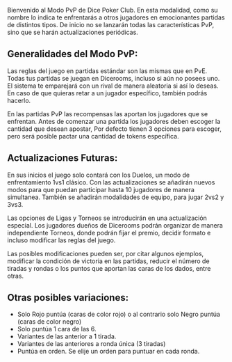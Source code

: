 Bienvenido al Modo PvP de Dice Poker Club. En esta modalidad, como su nombre lo indica te enfrentarás a otros jugadores en emocionantes partidas de distintos tipos. De inicio no se lanzarán todas las características PvP, sino que se harán actualizaciones periódicas. 

## Generalidades del Modo PvP:

Las reglas del juego en partidas estándar son las mismas que en PvE. Todas tus partidas se juegan en Dicerooms, incluso si aún no posees uno. El sistema te emparejará con un rival de manera aleatoria si así lo deseas. En caso de que quieras retar a un jugador específico, también podrás hacerlo.

En las partidas PvP las recompensas las aportan los jugadores que se enfrentan. Antes de comenzar una partida los jugadores deben escoger la cantidad que desean apostar, Por defecto tienen 3 opciones para escoger, pero será posible pactar una cantidad de tokens específica.

## Actualizaciones Futuras:

En sus inicios el juego solo contará con los Duelos, un modo de enfrentamiento 1vs1 clásico. Con las actualizaciones se añadirán nuevos modos para que puedan participar hasta 10 jugadores de manera simultanea. También se añadirán modalidades de equipo, para jugar 2vs2 y 3vs3.

Las opciones de Ligas y Torneos se introducirán en una actualización especial. Los jugadores dueños de Dicerooms podrán organizar de manera independiente Torneos, donde podrán fijar el premio, decidir formato e incluso modificar las reglas del juego.

Las posibles modificaciones pueden ser, por citar algunos ejemplos, modificar la condición de victoria en las partidas, reducir el número de tiradas y rondas o los puntos que aportan las caras de los dados, entre otras.

## Otras posibles variaciones:

- Solo Rojo puntúa (caras de color rojo) o al contrario solo Negro puntúa (caras de color negro)
- Solo puntúa 1 cara de las 6.
- Variantes de las anterior a 1 tirada.
- Variantes de las anteriores a ronda única (3 tiradas)
- Puntúa en orden. Se elije un orden para puntuar en cada ronda.